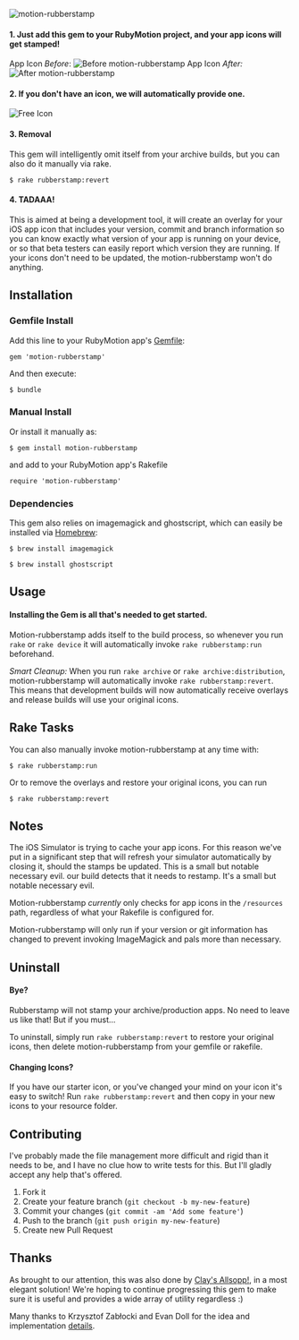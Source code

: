![motion-rubberstamp](https://s3.amazonaws.com/iconoclastweb/github/motion-rubberstamp/quicktour.png "motion-rubberstamp")
#### 1. Just add this gem to your RubyMotion project, and your app icons will get stamped!
App Icon _Before_:
![Before motion-rubberstamp](https://s3.amazonaws.com/iconoclastweb/github/icon_before.png "Before motion-rubberstamp")
App Icon _After:_
![After motion-rubberstamp](https://s3.amazonaws.com/iconoclastweb/github/icon_after.png "After motion-rubberstamp")

#### 2. If you don't have an icon, we will automatically provide one.
![Free Icon](https://s3.amazonaws.com/iconoclastweb/github/free.png "Free Rubberstamp Icon")

#### 3. Removal
This gem will intelligently omit itself from your archive builds, but you can also do it manually via rake.

    $ rake rubberstamp:revert

#### 4. TADAAA!
This is aimed at being a development tool, it will create an
overlay for your iOS app icon that includes your version, commit
and branch information so you can know exactly what version of
your app is running on your device, or so that beta testers can
easily report which version they are running. If your icons don't
need to be updated, the motion-rubberstamp won't do anything.

## Installation

### Gemfile Install
Add this line to your RubyMotion app's [Gemfile](http://gembundler.com/v1.3/rubymotion.html):

    gem 'motion-rubberstamp'

And then execute:

    $ bundle

### Manual Install
Or install it manually as:

    $ gem install motion-rubberstamp

and add to your RubyMotion app's Rakefile

    require 'motion-rubberstamp'

### Dependencies
This gem also relies on imagemagick and ghostscript, which
can easily be installed via [Homebrew](http://mxcl.github.io/homebrew/):

    $ brew install imagemagick

    $ brew install ghostscript

## Usage

#### Installing the Gem is all that's needed to get started.
Motion-rubberstamp adds itself to the build process, so whenever you run `rake` or `rake device` it will
automatically invoke `rake rubberstamp:run` beforehand.

_Smart Cleanup:_ When you run `rake archive` or `rake archive:distribution`, motion-rubberstamp will automatically invoke
`rake rubberstamp:revert`. This means that development builds will now automatically receive overlays and
release builds will use your original icons.

## Rake Tasks

You can also manually invoke motion-rubberstamp at any time with:

    $ rake rubberstamp:run

Or to remove the overlays and restore your original icons, you can run

    $ rake rubberstamp:revert

## Notes

The iOS Simulator is trying to cache your app icons. For this reason we've put in a significant step that
will refresh your simulator automatically by closing it, should the stamps be updated.  This is a small but notable necessary evil.
our build detects that it needs to restamp.  It's a small but notable necessary evil.

Motion-rubberstamp _currently_ only checks for app icons in the `/resources`
path, regardless of what your Rakefile is configured for.

Motion-rubberstamp will only run if your version or git information has changed to prevent invoking
ImageMagick and pals more than necessary.

## Uninstall
#### Bye?
Rubberstamp will not stamp your archive/production apps.  No need to leave us like that!  But if you must...

To uninstall, simply run `rake rubberstamp:revert` to restore your original icons, then
delete motion-rubberstamp from your gemfile or rakefile.

#### Changing Icons?
If you have our starter icon, or you've changed your mind on your icon it's easy to switch!
Run `rake rubberstamp:revert` and then copy in your new icons to your resource folder.

## Contributing

I've probably made the file management more difficult and rigid than it needs to be, and I have no
clue how to write tests for this. But I'll gladly accept any help that's offered.

1. Fork it
2. Create your feature branch (`git checkout -b my-new-feature`)
3. Commit your changes (`git commit -am 'Add some feature'`)
4. Push to the branch (`git push origin my-new-feature`)
5. Create new Pull Request

## Thanks

As brought to our attention, this was also done by [Clay's Allsopp!](https://github.com/clayallsopp/motion-smarticons), in a most
elegant solution!  We're hoping to continue progressing this gem to make sure it is useful and provides a wide array of
utility regardless :)

Many thanks to Krzysztof Zabłocki and Evan Doll for the idea and
implementation
[details](http://www.merowing.info/2013/03/overlaying-application-version-on-top-of-your-icon/).
